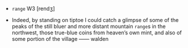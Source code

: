 - `range` W3 [rendʒ]



-  Indeed, by standing on tiptoe I could catch a glimpse of some of the peaks of the still bluer and more distant mountain `range`s in the northwest, those true-blue coins from heaven’s own mint, and also of some portion of the village —— walden